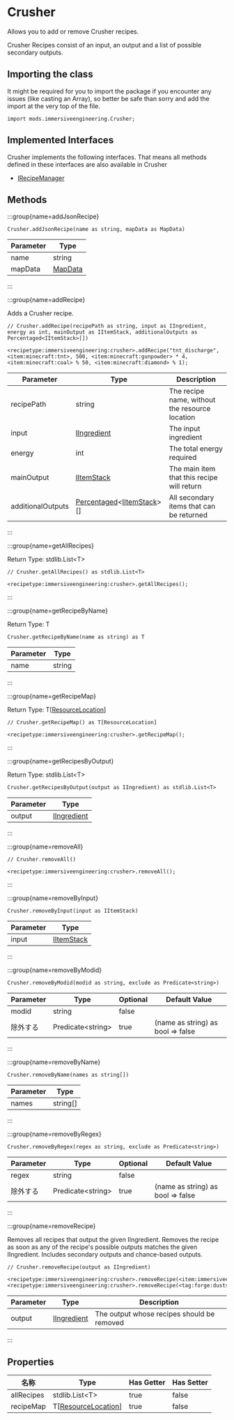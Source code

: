 # Crusher

Allows you to add or remove Crusher recipes.

 Crusher Recipes consist of an input, an output and a list of possible secondary outputs.

## Importing the class

It might be required for you to import the package if you encounter any issues (like casting an Array), so better be safe than sorry and add the import at the very top of the file.
```zenscript
import mods.immersiveengineering.Crusher;
```


## Implemented Interfaces
Crusher implements the following interfaces. That means all methods defined in these interfaces are also available in Crusher

- [IRecipeManager](/vanilla/api/recipe/manager/IRecipeManager)

## Methods

:::group{name=addJsonRecipe}

```zenscript
Crusher.addJsonRecipe(name as string, mapData as MapData)
```

| Parameter | Type                                 |
| --------- | ------------------------------------ |
| name      | string                               |
| mapData   | [MapData](/vanilla/api/data/MapData) |


:::

:::group{name=addRecipe}

Adds a Crusher recipe.

```zenscript
// Crusher.addRecipe(recipePath as string, input as IIngredient, energy as int, mainOutput as IItemStack, additionalOutputs as Percentaged<IItemStack>[])

<recipetype:immersiveengineering:crusher>.addRecipe("tnt_discharge", <item:minecraft:tnt>, 500, <item:minecraft:gunpowder> * 4, <item:minecraft:coal> % 50, <item:minecraft:diamond> % 1);
```

| Parameter         | Type                                                                                                                | Description                                    |
| ----------------- | ------------------------------------------------------------------------------------------------------------------- | ---------------------------------------------- |
| recipePath        | string                                                                                                              | The recipe name, without the resource location |
| input             | [IIngredient](/vanilla/api/ingredient/IIngredient)                                                                  | The input ingredient                           |
| energy            | int                                                                                                                 | The total energy required                      |
| mainOutput        | [IItemStack](/vanilla/api/item/IItemStack)                                                                          | The main item that this recipe will return     |
| additionalOutputs | [Percentaged](/vanilla/api/util/random/Percentaged)&lt;[IItemStack](/vanilla/api/item/IItemStack)&gt;[] | All secondary items that can be returned       |


:::

:::group{name=getAllRecipes}

Return Type: stdlib.List&lt;T&gt;

```zenscript
// Crusher.getAllRecipes() as stdlib.List<T>

<recipetype:immersiveengineering:crusher>.getAllRecipes();
```

:::

:::group{name=getRecipeByName}

Return Type: T

```zenscript
Crusher.getRecipeByName(name as string) as T
```

| Parameter | Type   |
| --------- | ------ |
| name      | string |


:::

:::group{name=getRecipeMap}

Return Type: T[[ResourceLocation](/vanilla/api/resource/ResourceLocation)]

```zenscript
// Crusher.getRecipeMap() as T[ResourceLocation]

<recipetype:immersiveengineering:crusher>.getRecipeMap();
```

:::

:::group{name=getRecipesByOutput}

Return Type: stdlib.List&lt;T&gt;

```zenscript
Crusher.getRecipesByOutput(output as IIngredient) as stdlib.List<T>
```

| Parameter | Type                                               |
| --------- | -------------------------------------------------- |
| output    | [IIngredient](/vanilla/api/ingredient/IIngredient) |


:::

:::group{name=removeAll}

```zenscript
// Crusher.removeAll()

<recipetype:immersiveengineering:crusher>.removeAll();
```

:::

:::group{name=removeByInput}

```zenscript
Crusher.removeByInput(input as IItemStack)
```

| Parameter | Type                                       |
| --------- | ------------------------------------------ |
| input     | [IItemStack](/vanilla/api/item/IItemStack) |


:::

:::group{name=removeByModid}

```zenscript
Crusher.removeByModid(modid as string, exclude as Predicate<string>)
```

| Parameter | Type                                | Optional | Default Value                     |
| --------- | ----------------------------------- | -------- | --------------------------------- |
| modid     | string                              | false    |                                   |
| 除外する      | Predicate&lt;string&gt; | true     | (name as string) as bool => false |


:::

:::group{name=removeByName}

```zenscript
Crusher.removeByName(names as string[])
```

| Parameter | Type     |
| --------- | -------- |
| names     | string[] |


:::

:::group{name=removeByRegex}

```zenscript
Crusher.removeByRegex(regex as string, exclude as Predicate<string>)
```

| Parameter | Type                                | Optional | Default Value                     |
| --------- | ----------------------------------- | -------- | --------------------------------- |
| regex     | string                              | false    |                                   |
| 除外する      | Predicate&lt;string&gt; | true     | (name as string) as bool => false |


:::

:::group{name=removeRecipe}

Removes all recipes that output the given IIngredient. Removes the recipe as soon as any of the recipe's possible outputs matches the given IIngredient. Includes secondary outputs and chance-based outputs.

```zenscript
// Crusher.removeRecipe(output as IIngredient)

<recipetype:immersiveengineering:crusher>.removeRecipe(<item:immersiveengineering:dust_iron>);
<recipetype:immersiveengineering:crusher>.removeRecipe(<tag:forge:dusts>);
```

| Parameter | Type                                               | Description                                |
| --------- | -------------------------------------------------- | ------------------------------------------ |
| output    | [IIngredient](/vanilla/api/ingredient/IIngredient) | The output whose recipes should be removed |


:::


## Properties

| 名称         | Type                                                          | Has Getter | Has Setter |
| ---------- | ------------------------------------------------------------- | ---------- | ---------- |
| allRecipes | stdlib.List&lt;T&gt;                              | true       | false      |
| recipeMap  | T[[ResourceLocation](/vanilla/api/resource/ResourceLocation)] | true       | false      |

